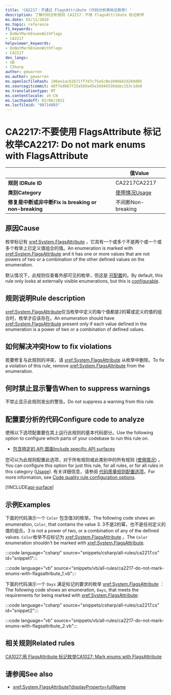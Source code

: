 ```yaml
---
title: 'CA2217：不通过 FlagsAttribute (代码分析来标记枚举) '
description: 了解代码分析规则 CA2217：不用 FlagsAttribute 标记枚举
ms.date: 03/11/2019
ms.topic: reference
f1_keywords:
- DoNotMarkEnumsWithFlags
- CA2217
helpviewer_keywords:
- DoNotMarkEnumsWithFlags
- CA2217
dev_langs:
- VB
- CSharp
author: gewarren
ms.author: gewarren
ms.openlocfilehash: 196ee1acb2b71ff7d7c75a5c8e1046642d269d05
ms.sourcegitcommit: ddf7edb67715a5b9a45e3dd44536dabc153c1de0
ms.translationtype: MT
ms.contentlocale: zh-CN
ms.lasthandoff: 02/06/2021
ms.locfileid: "99714893"
---
```

# <a name="ca2217-do-not-mark-enums-with-flagsattribute"></a><span data-ttu-id="85b09-103">CA2217:不要使用 FlagsAttribute 标记枚举</span><span class="sxs-lookup"><span data-stu-id="85b09-103">CA2217: Do not mark enums with FlagsAttribute</span></span>

| | <span data-ttu-id="85b09-104">值</span><span class="sxs-lookup"><span data-stu-id="85b09-104">Value</span></span> |
|-|-|
| <span data-ttu-id="85b09-105">**规则 ID**</span><span class="sxs-lookup"><span data-stu-id="85b09-105">**Rule ID**</span></span> |<span data-ttu-id="85b09-106">CA2217</span><span class="sxs-lookup"><span data-stu-id="85b09-106">CA2217</span></span>|
| <span data-ttu-id="85b09-107">**类别**</span><span class="sxs-lookup"><span data-stu-id="85b09-107">**Category**</span></span> |[<span data-ttu-id="85b09-108">使用情况</span><span class="sxs-lookup"><span data-stu-id="85b09-108">Usage</span></span>](usage-warnings.md)|
| <span data-ttu-id="85b09-109">**修复是中断或非中断**</span><span class="sxs-lookup"><span data-stu-id="85b09-109">**Fix is breaking or non-breaking**</span></span> |<span data-ttu-id="85b09-110">不间断</span><span class="sxs-lookup"><span data-stu-id="85b09-110">Non-breaking</span></span>|

## <a name="cause"></a><span data-ttu-id="85b09-111">原因</span><span class="sxs-lookup"><span data-stu-id="85b09-111">Cause</span></span>

<span data-ttu-id="85b09-112">枚举标记有 <xref:System.FlagsAttribute> ，它具有一个或多个不是两个或一个或多个枚举上已定义值组合的值。</span><span class="sxs-lookup"><span data-stu-id="85b09-112">An enumeration is marked with <xref:System.FlagsAttribute> and it has one or more values that are not powers of two or a combination of the other defined values on the enumeration.</span></span>

<span data-ttu-id="85b09-113">默认情况下，此规则仅查看外部可见的枚举，但这是 [可配置](#configure-code-to-analyze)的。</span><span class="sxs-lookup"><span data-stu-id="85b09-113">By default, this rule only looks at externally visible enumerations, but this is [configurable](#configure-code-to-analyze).</span></span>

## <a name="rule-description"></a><span data-ttu-id="85b09-114">规则说明</span><span class="sxs-lookup"><span data-stu-id="85b09-114">Rule description</span></span>

<span data-ttu-id="85b09-115"><xref:System.FlagsAttribute>仅当枚举中定义的每个值都是2的幂或定义的值的组合时，枚举才应该存在。</span><span class="sxs-lookup"><span data-stu-id="85b09-115">An enumeration should have <xref:System.FlagsAttribute> present only if each value defined in the enumeration is a power of two or a combination of defined values.</span></span>

## <a name="how-to-fix-violations"></a><span data-ttu-id="85b09-116">如何解决冲突</span><span class="sxs-lookup"><span data-stu-id="85b09-116">How to fix violations</span></span>

<span data-ttu-id="85b09-117">若要修复与此规则的冲突，请 <xref:System.FlagsAttribute> 从枚举中删除。</span><span class="sxs-lookup"><span data-stu-id="85b09-117">To fix a violation of this rule, remove <xref:System.FlagsAttribute> from the enumeration.</span></span>

## <a name="when-to-suppress-warnings"></a><span data-ttu-id="85b09-118">何时禁止显示警告</span><span class="sxs-lookup"><span data-stu-id="85b09-118">When to suppress warnings</span></span>

<span data-ttu-id="85b09-119">不禁止显示此规则发出的警告。</span><span class="sxs-lookup"><span data-stu-id="85b09-119">Do not suppress a warning from this rule.</span></span>

## <a name="configure-code-to-analyze"></a><span data-ttu-id="85b09-120">配置要分析的代码</span><span class="sxs-lookup"><span data-stu-id="85b09-120">Configure code to analyze</span></span>

<span data-ttu-id="85b09-121">使用以下选项配置要在其上运行此规则的基本代码部分。</span><span class="sxs-lookup"><span data-stu-id="85b09-121">Use the following option to configure which parts of your codebase to run this rule on.</span></span>

- [<span data-ttu-id="85b09-122">包含特定的 API 图面</span><span class="sxs-lookup"><span data-stu-id="85b09-122">Include specific API surfaces</span></span>](#include-specific-api-surfaces)

<span data-ttu-id="85b09-123">您可以为此规则配置此选项，对于所有规则或此类别中的所有规则 ([使用情况](usage-warnings.md)) 。</span><span class="sxs-lookup"><span data-stu-id="85b09-123">You can configure this option for just this rule, for all rules, or for all rules in this category ([Usage](usage-warnings.md)).</span></span> <span data-ttu-id="85b09-124">有关详细信息，请参阅 [代码质量规则配置选项](../code-quality-rule-options.md)。</span><span class="sxs-lookup"><span data-stu-id="85b09-124">For more information, see [Code quality rule configuration options](../code-quality-rule-options.md).</span></span>

[!INCLUDE[api-surface](~/includes/code-analysis/api-surface.md)]

## <a name="examples"></a><span data-ttu-id="85b09-125">示例</span><span class="sxs-lookup"><span data-stu-id="85b09-125">Examples</span></span>

<span data-ttu-id="85b09-126">下面的代码演示一个 `Color` 包含值3的枚举。</span><span class="sxs-lookup"><span data-stu-id="85b09-126">The following code shows an enumeration, `Color`, that contains the value 3.</span></span> <span data-ttu-id="85b09-127">3不是2的幂，也不是任何定义的值的组合。</span><span class="sxs-lookup"><span data-stu-id="85b09-127">3 is not a power of two, or a combination of any of the defined values.</span></span> <span data-ttu-id="85b09-128">`Color`枚举不应标记为 <xref:System.FlagsAttribute> 。</span><span class="sxs-lookup"><span data-stu-id="85b09-128">The `Color` enumeration shouldn't be marked with <xref:System.FlagsAttribute>.</span></span>

:::code language="csharp" source="snippets/csharp/all-rules/ca2217.cs" id="snippet1":::

:::code language="vb" source="snippets/vb/all-rules/ca2217-do-not-mark-enums-with-flagsattribute_1.vb":::

<span data-ttu-id="85b09-129">下面的代码演示一个 `Days` 满足标记的要求的枚举 <xref:System.FlagsAttribute> ：</span><span class="sxs-lookup"><span data-stu-id="85b09-129">The following code shows an enumeration, `Days`, that meets the requirements for being marked with <xref:System.FlagsAttribute>:</span></span>

:::code language="csharp" source="snippets/csharp/all-rules/ca2217.cs" id="snippet2":::

:::code language="vb" source="snippets/vb/all-rules/ca2217-do-not-mark-enums-with-flagsattribute_2.vb":::

## <a name="related-rules"></a><span data-ttu-id="85b09-130">相关规则</span><span class="sxs-lookup"><span data-stu-id="85b09-130">Related rules</span></span>

[<span data-ttu-id="85b09-131">CA1027:用 FlagsAttribute 标记枚举</span><span class="sxs-lookup"><span data-stu-id="85b09-131">CA1027: Mark enums with FlagsAttribute</span></span>](ca1027.md)

## <a name="see-also"></a><span data-ttu-id="85b09-132">请参阅</span><span class="sxs-lookup"><span data-stu-id="85b09-132">See also</span></span>

- <xref:System.FlagsAttribute?displayProperty=fullName>
